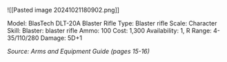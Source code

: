 ![[Pasted image 20241021180902.png]]


Model: BlasTech DLT-20A Blaster Rifle
Type: Blaster rifle
Scale: Character
Skill: Blaster: blaster rifle
Ammo: 100
Cost: 1,300
Availability: 1, R
Range: 4-35/110/280
Damage: 5D+1

*Source: Arms and Equipment Guide (pages 15-16)*
